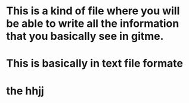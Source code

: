 # This is a kind of file where you will be able to write all the information that you basically see in gitme.
# This is basically in  text file formate
# the hhjj
